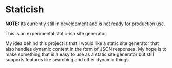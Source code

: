 # Staticish

**NOTE:** Its currently still in development and is not ready for production use.

This is an experimental static-ish site generator.

My idea behind this project is that I would like a static site generator that also handles dynamic content in the form of JSON responses. My hope is to make something that is a easy to use as a static site generator but still supports features like searching and other dynamic things.
